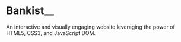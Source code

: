 # Bankist__
An interactive and visually engaging website leveraging the power of HTML5, CSS3, and JavaScript DOM.
